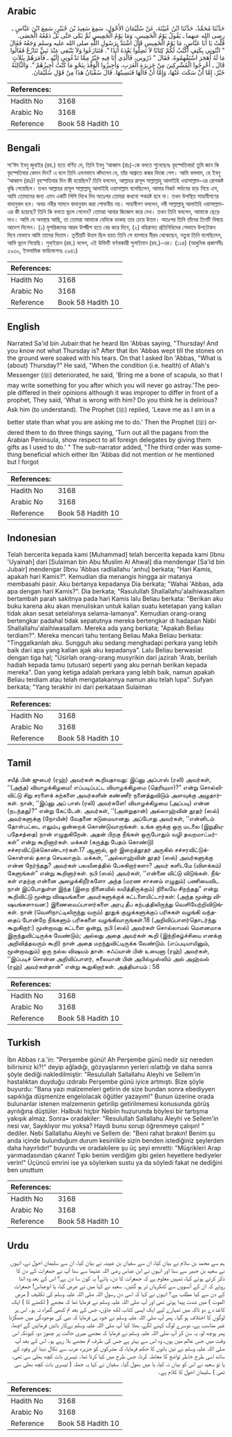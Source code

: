 ## Arabic


<div dir="rtl" lang="ar" style={{fontSize:'larger',backgroundColor:'#f8f9fa',padding:20}}>
حَدَّثَنَا مُحَمَّدٌ، حَدَّثَنَا ابْنُ عُيَيْنَةَ، عَنْ سُلَيْمَانَ الأَحْوَلِ، سَمِعَ سَعِيدَ بْنَ جُبَيْرٍ، سَمِعَ ابْنَ عَبَّاسٍ ـ رضى الله عنهما ـ يَقُولُ يَوْمُ الْخَمِيسِ، وَمَا يَوْمُ الْخَمِيسِ ثُمَّ بَكَى حَتَّى بَلَّ دَمْعُهُ الْحَصَى‏.‏ قُلْتُ يَا أَبَا عَبَّاسٍ، مَا يَوْمُ الْخَمِيسِ قَالَ اشْتَدَّ بِرَسُولِ اللَّهِ صلى الله عليه وسلم وَجَعُهُ فَقَالَ ‏"‏ ائْتُونِي بِكَتِفٍ أَكْتُبْ لَكُمْ كِتَابًا لاَ تَضِلُّوا بَعْدَهُ أَبَدًا ‏"‏‏.‏ فَتَنَازَعُوا وَلاَ يَنْبَغِي عِنْدَ نَبِيٍّ تَنَازُعٌ فَقَالُوا مَا لَهُ أَهَجَرَ اسْتَفْهِمُوهُ‏.‏ فَقَالَ ‏"‏ ذَرُونِي، فَالَّذِي أَنَا فِيهِ خَيْرٌ مِمَّا تَدْعُونِي إِلَيْهِ ـ فَأَمَرَهُمْ بِثَلاَثٍ قَالَ ـ أَخْرِجُوا الْمُشْرِكِينَ مِنْ جَزِيرَةِ الْعَرَبِ، وَأَجِيزُوا الْوَفْدَ بِنَحْوِ مَا كُنْتُ أُجِيزُهُمْ ‏"‏‏.‏ وَالثَّالِثَةُ خَيْرٌ، إِمَّا أَنْ سَكَتَ عَنْهَا، وَإِمَّا أَنْ قَالَهَا فَنَسِيتُهَا‏.‏ قَالَ سُفْيَانُ هَذَا مِنْ قَوْلِ سُلَيْمَانَ‏.‏
</div>
<div style={{backgroundColor:'#f8f9fa',padding:20, marginBottom: 10}}><table> <thead> <tr> <th>References:</th> <th></th> </tr> </thead> <tbody><tr><td>Hadith No</td><td>3168</td></tr><tr><td>Arabic No</td><td>3168</td></tr><tr><td>Reference</td><td>Book 58 Hadith 10</td></tr></tbody></table></div>

## Bengali


<div dir="ltr" lang="bn" style={{fontSize:'larger',backgroundColor:'#f8f9fa',padding:20}}>
সা‘ঈদ ইবনু জুবাইর (রহ.) হতে বর্ণিত যে, তিনি ইবনু ‘আব্বাস (রাঃ)-কে বলতে শুনেছেনঃ বৃহস্পতিবার! তুমি জান কি বৃহস্পতিবার কেমন দিন? এ বলে তিনি এমনভাবে কাঁদলেন যে, তাঁর অশ্রুতে কঙ্কর ভিজে গেল। আমি বললাম, হে ইবনু ‘আব্বাস (রাঃ)! বৃহস্পতিবার দিন কী হয়েছিল? তিনি বললেন, আল্লাহর রাসূল সাল্লাল্লাহু আলাইহি ওয়াসাল্লাম-এর রোগকষ্ট বৃদ্ধি পেয়েছিল। তখন আল্লাহর রাসূল সাল্লাল্লাহু আলাইহি ওয়াসাল্লাম বলেছিলেন, আমার নিকট গর্দানের হাড় নিয়ে এস, আমি তোমাদের জন্য এমন একটি লিপি লিখে দিব অতঃপর তোমরা কখনো পথভ্রষ্ট হবে না। তখন উপস্থিত সাহাবীগণের বাদানুবাদ হল। অথচ নবীর সামনে বাদানুবাদ করা শোভনীয় নয়। সাহাবীগণ বললেন, নবী সাল্লাল্লাহু আলাইহি ওয়াসাল্লাম-এর কী হয়েছে? তিনি কি বলতে ভুলে গেলেন? তোমরা আবার জিজ্ঞেস করে দেখ। তখন তিনি বললেন, আমাকে ছেড়ে দাও। আমি যে অবস্থায় আছি, তা তোমরা আমাকে যেদিকে ডাকছ তার চেয়ে উত্তম। অতঃপর তিনি তাঁদের তিনটি বিষয়ে আদেশ দিলেন। (১) মুশরিকদের আরব উপদ্বীপ হতে বের করে দিবে, (২) বহিরাগত প্রতিনিধিদের সেভাবে উপঢৌকন দিবে যেভাবে আমি তাদের দিতাম। তৃতীয়টি উত্তম ছিল হয়ত তিনি সে ব্যাপারে নীরব থেকেছেন, নতুবা তিনি বলেছিলেন, আমি ভুলে গিয়েছি। সুফ্ইয়ান (রহ.) বলেন, এই উক্তিটি বর্ণনাকারী সুলাইমান (রহ.)-এর। (১১৪) (আধুনিক প্রকাশনীঃ ২৯৩০, ইসলামিক ফাউন্ডেশনঃ ২৯৪১)
</div>
<div style={{backgroundColor:'#f8f9fa',padding:20, marginBottom: 10}}><table> <thead> <tr> <th>References:</th> <th></th> </tr> </thead> <tbody><tr><td>Hadith No</td><td>3168</td></tr><tr><td>Arabic No</td><td>3168</td></tr><tr><td>Reference</td><td>Book 58 Hadith 10</td></tr></tbody></table></div>

## English


<div dir="ltr" lang="en" style={{fontSize:'larger',backgroundColor:'#f8f9fa',padding:20}}>
Narrated Sa'id bin Jubair:that he heard Ibn 'Abbas saying, "Thursday! And you know not what Thursday is? After that Ibn 'Abbas wept till the stones on the ground were soaked with his tears. On that I asked Ibn 'Abbas, "What is (about) Thursday?" He said, "When the condition (i.e. health) of Allah's Messenger (ﷺ) deteriorated, he said, 'Bring me a bone of scapula, so that I may write something for you after which you will never go astray.'The people differed in their opinions although it was improper to differ in front of a prophet, They said, 'What is wrong with him? Do you think he is delirious? Ask him (to understand). The Prophet (ﷺ) replied, 'Leave me as I am in a better state than what you are asking me to do.' Then the Prophet (ﷺ) ordered them to do three things saying, 'Turn out all the pagans from the Arabian Peninsula, show respect to all foreign delegates by giving them gifts as I used to do.' " The sub-narrator added, "The third order was something beneficial which either Ibn 'Abbas did not mention or he mentioned but I forgot
</div>
<div style={{backgroundColor:'#f8f9fa',padding:20, marginBottom: 10}}><table> <thead> <tr> <th>References:</th> <th></th> </tr> </thead> <tbody><tr><td>Hadith No</td><td>3168</td></tr><tr><td>Arabic No</td><td>3168</td></tr><tr><td>Reference</td><td>Book 58 Hadith 10</td></tr></tbody></table></div>

## Indonesian


<div dir="ltr" lang="id" style={{fontSize:'larger',backgroundColor:'#f8f9fa',padding:20}}>
Telah bercerita kepada kami [Muhammad] telah bercerita kepada kami [Ibnu 'Uyainah] dari [Sulaiman bin Abu Muslim Al Ahwal] dia mendengar [Sa'id bin Jubair] mendengar [Ibnu 'Abbas radliallahu 'anhu] berkata; "Hari Kamis, apakah hari Kamis?". Kemudian dia menangis hingga air matanya membasahi pasir. Aku bertanya kepadanya Dia berkata; "Wahai 'Abbas, ada apa dengan hari Kamis?". Dia berkata; "Rasulullah Shallallahu'alaihiwasallam bertambah parah sakitnya pada hari Kamis lalu Beliau berkata: "Berikan aku buku karena aku akan menuliskan untuk kalian suatu ketetapan yang kalian tidak akan sesat setelahnya selama-lamanya". Kemudian orang-orang bertengkar padahal tidak sepatutnya mereka bertengkar di hadapan Nabi Shallallahu'alaihiwasallam. Mereka ada yang berkata; "Apakah Beliau terdiam?". Mereka mencari tahu tentang Beliau Maka Beliau berkata: "Tinggalkanlah aku. Sungguh aku sedang menghadapi perkara yang lebih baik dari apa yang kalian ajak aku kepadanya". Lalu Beliau berwasiat dengan tiga hal; "Usirlah orang-orang musyrikin dari jazirah 'Arab, berilah hadiah kepada tamu (utusan) seperti yang aku pernah berikan kepada mereka". Dan yang ketiga adalah perkara yang lebih baik, namun apakah Beliau terdiam atau telah mengatakannya namun aku telah lupa". Sufyan berkata; "Yang terakhir ini dari perkataan Sulaiman
</div>
<div style={{backgroundColor:'#f8f9fa',padding:20, marginBottom: 10}}><table> <thead> <tr> <th>References:</th> <th></th> </tr> </thead> <tbody><tr><td>Hadith No</td><td>3168</td></tr><tr><td>Arabic No</td><td>3168</td></tr><tr><td>Reference</td><td>Book 58 Hadith 10</td></tr></tbody></table></div>

## Tamil


<div dir="ltr" lang="ta" style={{fontSize:'larger',backgroundColor:'#f8f9fa',padding:20}}>
சயீத் பின் ஜுபைர் (ரஹ்) அவர்கள் கூறியதாவது: இப்னு அப்பாஸ் (ரலி) அவர்கள், ‘‘(அந்த) வியாழக்கிழமை! எப்படிப்பட்ட வியாழக்கிழமை (தெரியுமா)?” என்று சொல்லிவிட்டு சிறு சரளைக் கற்களை அவர்களின் கண்ணீர் நனைத்துவிடும் அளவுக்கு அழுதார்கள். நான், ‘‘இப்னு அப் பாஸ் (ரலி) அவர்களே! வியாழக்கிழமை (அப்படி) என்ன (நடந்தது)?” என்று கேட்டேன். அவர்கள், ‘‘(அன்றுதான்) அல்லாஹ்வின் தூதர் (ஸல்) அவர்களுக்கு (நோயின்) வேதனை கடுமையானது. அப்போது அவர்கள், ‘‘என்னிடம் தோள்பட்டை எலும்பு ஒன்றைக் கொண்டுவாருங்கள். உங்க ளுக்கு ஒரு மடலை (இறுதியுபதேசத்தை) நான் எழுதுகிறேன். அதன் பிறகு நீங்கள் ஒருபோதும் வழி தவறமாட்டீர்கள்” என்று கூறினார்கள். மக்கள் (கருத்து பேதம் கொண்டு) சச்சரவிட்டுக்கொண்டார்கள்.17 ஆனால், ஓர் இறைத்தூதர் அருகில் சச்சரவிட்டுக்கொள்ளல் தகாத செயலாகும். மக்கள், ‘‘அல்லாஹ்வின் தூதர் (ஸல்) அவர்களுக்கு என்ன நேர்ந்தது? அவர்கள் பலவீனத்தில் பேசுகிறார்களா? அவர் களிடமே (விளக்கம்) கேளுங்கள்” என்று கூறினார்கள். நபி (ஸல்) அவர்கள், ‘‘என்னை விட்டு விடுங்கள். நீங்கள் எதற்கு என்னை அழைக்கிறீர்களோ அந்த (மரண சாசனம் எழுதும்) பணியைவிட நான் இப்போதுள்ள இந்த (இறை நினைவில் லயித்திருக்கும்) நிலையே சிறந்தது” என்று கூறிவிட்டு மூன்று விஷயங்களை அவர்களுக்குக் கட்டளையிட்டார்கள்: (அந்த மூன்று விஷயங்களாவன:) இணைவைப்பாளர்களை அரபு தீப கற்பத்திலிருந்து வெளியேற்றிவிடுங்கள். நான் (வெளிநாட்டிலிருந்து வரும்) தூதுக் குழுக்களுக்குப் பரிசுகள் வழங்கி வந்ததைப் போன்றே நீங்களும் பரிசுகளை வழங்கிவாருங்கள்.18 (அறிவிப்பாளர்தொடர்ந்து கூறுகிறார்:) மூன்றாவது கட்டளை ஒன்று, நபி (ஸல்) அவர்கள் சொல்லாமல் மௌனமாக இருந்துவிட்டிருக்க வேண்டும்; அல்லது அதை அவர்கள் கூறி (இந்நிகழ்ச்சியை எனக்கு அறிவித்தவரும் கூறி) நான் அதை மறந்துவிட்டிருக்க வேண்டும். (எப்படியாயினும், மூன்றாவதும்) ஒரு நல்ல விஷயம் தான். சுஃப்யான் பின் உயைனா (ரஹ்) அவர்கள், ‘‘இப்படிச் சொன்ன அறிவிப்பாளர், சுலைமான் பின் அபில்முஸ்லிம் அல் அஹ்வல் (ரஹ்) அவர்கள்தான்” என்று கூறுகிறார்கள். அத்தியாயம் : 58
</div>
<div style={{backgroundColor:'#f8f9fa',padding:20, marginBottom: 10}}><table> <thead> <tr> <th>References:</th> <th></th> </tr> </thead> <tbody><tr><td>Hadith No</td><td>3168</td></tr><tr><td>Arabic No</td><td>3168</td></tr><tr><td>Reference</td><td>Book 58 Hadith 10</td></tr></tbody></table></div>

## Turkish


<div dir="ltr" lang="tr" style={{fontSize:'larger',backgroundColor:'#f8f9fa',padding:20}}>
İbn Abbas r.a.'in: "Perşembe günü! Ah Perşembe günü nedir siz nereden bilirisiniz ki?!" deyip ağladığı, gözyaşlarının yerleri ıslattığı ve daha sonra şöyle dediği nakledilmiştir: "Resulullah Sallallahu Aleyhi ve Sellem'in hastalıktan duyduğu ızdırabı Perşembe günü iyice artmıştı. Bize şöyle buyurdu: "Bana yazı malzemeleri getirin de size bundan sonra ebediyyen sapıklığa düşmenize engelolacak öğütler yazayım!" Bunun üzerine orada bulunanlar istenen malzemenin getirilip getirilmemesi konusunda görüş ayrılığına düştüler. Halbuki hiçbir Nebiin huzurunda böylesi bir tartışma yakışık almaz. Sonra• oradakiler: "Resulullah Sallallahu Aleyhi ve Sellem'in nesi var, Sayıklıyor mu yoksa? Haydi bunu sorup öğrenmeye çalışın! " dediler. Nebi Sallallahu Aleyhi ve Sellem de: "Beni rahat bırakın! Benim şu anda içinde bulunduğum durum kesinlikle sizin benden istediğiniz şeylerden daha hayırlıdır!" buyurdu ve oradakilere şu üç şeyi emretti: "Müşrikleri Arap yarımadasından çıkarın! Tıpkı benim verdiğim gibi gelen heyetlere hediyeler verin!" Üçüncü emrini ise ya söylerken sustu ya da söyledi fakat ne dediğini ben unuttum
</div>
<div style={{backgroundColor:'#f8f9fa',padding:20, marginBottom: 10}}><table> <thead> <tr> <th>References:</th> <th></th> </tr> </thead> <tbody><tr><td>Hadith No</td><td>3168</td></tr><tr><td>Arabic No</td><td>3168</td></tr><tr><td>Reference</td><td>Book 58 Hadith 10</td></tr></tbody></table></div>

## Urdu


<div dir="rtl" lang="ur" style={{fontSize:'larger',backgroundColor:'#f8f9fa',padding:20}}>
ہم سے محمد بن سلام نے بیان کیا، ان سے سفیان بن عیینہ نے بیان کیا، ان سے سلیمان احول نے، انہوں نے سعید بن جبیر سے سنا اور انہوں نے ابن عباس رضی اللہ عنہما سے سنا آپ نے جمعرات کے دن کا ذکر کرتے ہوئے کہا، تمہیں معلوم ہے کہ جمعرات کا دن، ہائے! یہ کون سا دن ہے؟ اس کے بعد وہ اتنا روئے کہ ان کے آنسووں سے کنکریاں تر ہو گئیں۔ سعید نے کہا میں نے عرض کیا، یا ابوعباس! جمعرات کے دن سے کیا مطلب ہے؟ انہوں نے کہا کہ اسی دن رسول اللہ صلی اللہ علیہ وسلم کی تکلیف ( مرض الموت ) میں شدت پیدا ہوئی تھی اور آپ صلی اللہ علیہ وسلم نے فرمایا تھا کہ مجھے ( لکھنے کا ) ایک کاغذ دے دو تاکہ میں تمہارے لیے ایک ایسی کتاب لکھ جاؤں، جس کے بعد تم کبھی گمراہ نہ ہو۔ اس پر لوگوں کا اختلاف ہو گیا۔ پھر آپ صلی اللہ علیہ وسلم نے خود ہی فرمایا کہ نبی کی موجودگی میں جھگڑنا غیر مناسب ہے، دوسرے لوگ کہنے لگے، بھلا کیا آپ صلی اللہ علیہ وسلم بےکار باتیں فرمائیں گے اچھا، پھر پوچھ لو، یہ سن کر آپ صلی اللہ علیہ وسلم نے فرمایا کہ مجھے میری حالت پر چھوڑ دو، کیونکہ اس وقت میں جس عالم میں ہوں، وہ اس سے بہتر ہے جس کی طرف تم مجھے بلا رہے ہو۔ اس کے بعد آپ صلی اللہ علیہ وسلم نے تین باتوں کا حکم فرمایا، کہ مشرکوں کو جزیرہ عرب سے نکال دینا اور وفود کے ساتھ اسی طرح خاطر تواضع کا معاملہ کرنا، جس طرح میں کیا کرتا تھا۔ تیسری بات کچھ بھلی سی تھی، یا تو سعید نے اس کو بیان نہ کیا، یا میں بھول گیا۔ سفیان نے کہا یہ جملہ ( تیسری بات کچھ بھلی سی تھی ) سلیمان احول کا کلام ہے۔
</div>
<div style={{backgroundColor:'#f8f9fa',padding:20, marginBottom: 10}}><table> <thead> <tr> <th>References:</th> <th></th> </tr> </thead> <tbody><tr><td>Hadith No</td><td>3168</td></tr><tr><td>Arabic No</td><td>3168</td></tr><tr><td>Reference</td><td>Book 58 Hadith 10</td></tr></tbody></table></div>